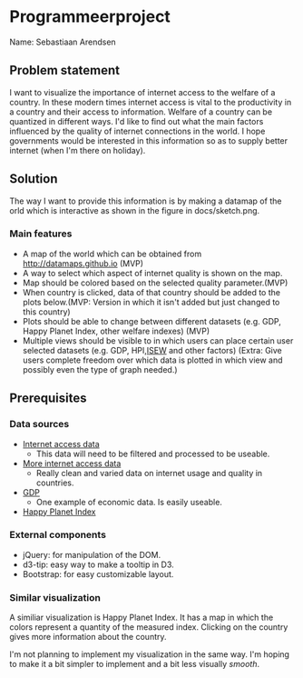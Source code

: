 # Programmeerproject
Name: Sebastiaan Arendsen

## Problem statement
I want to visualize the importance of internet access to the welfare of a country. In these modern times internet access is vital to the productivity in a country and their access to information. Welfare of a country can be quantized in different ways. I'd like to find out what the main factors influenced by the quality of internet connections in the world. I hope governments would be interested in this information so as to supply better internet (when I'm there on holiday).

## Solution
The way I want to provide this information is by making a datamap of the orld  which is interactive as shown in the figure in docs/sketch.png.

### Main features
* A map of the world which can be obtained from http://datamaps.github.io (MVP)
* A way to select which aspect of internet quality is shown on the map.
* Map should be colored based on the selected quality parameter.(MVP)
* When country is clicked, data of that country should be added to the plots below.(MVP: Version in which it isn't added but just changed to this country)
* Plots should be able to change between different datasets (e.g. GDP, Happy Planet Index, other welfare indexes) (MVP)
* Multiple views should be visible to in which users can place certain user selected datasets (e.g. GDP, HPI,[ISEW](https://en.wikipedia.org/wiki/Index_of_Sustainable_Economic_Welfare) and other factors) (Extra: Give users complete freedom over which data is plotted in which view and possibly even the type of graph needed.)


## Prerequisites
### Data sources
* [Internet access data](http://appsso.eurostat.ec.europa.eu/nui/show.do?dataset=isoc_ci_it_en2&lang=en)
    * This data will need to be filtered and processed to be useable.
* [More internet access data](https://theinclusiveinternet.eiu.com/explore/countries/performance)
    * Really clean and varied data on internet usage and quality in countries.
* [GDP](https://data.worldbank.org/indicator/NY.GDP.MKTP.CD)
    * One example of economic data. Is easily useable.
* [Happy Planet Index](http://happyplanetindex.org/countries)

### External components
* jQuery: for manipulation of the DOM.
* d3-tip: easy way to make a tooltip in D3.
* Bootstrap: for easy customizable layout.

### Similar visualization
A similiar visualization is Happy Planet Index. It has a map in which the colors represent a quantity of the measured index. Clicking on the country gives more information about the country.

I'm not planning to implement my visualization in the same way. I'm hoping to make it a bit simpler to implement and a bit less visually *smooth*. 
